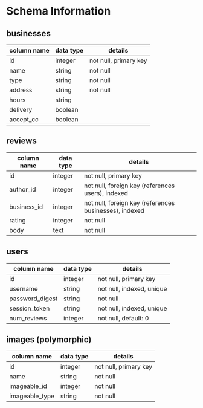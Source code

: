 # Schema Information

## businesses
column name | data type | details
------------|-----------|-----------------------
id          | integer   | not null, primary key
name        | string    | not null
type        | string    | not null
address     | string    | not null
hours       | string    |
delivery    | boolean   |
accept_cc   | boolean   |

## reviews
column name | data type | details
------------|-----------|-----------------------
id          | integer   | not null, primary key
author_id   | integer   | not null, foreign key (references users), indexed
business_id | integer   | not null, foreign key (references businesses), indexed
rating      | integer   | not null
body        | text      | not null

## users
column name     | data type | details
----------------|-----------|-----------------------
id              | integer   | not null, primary key
username        | string    | not null, indexed, unique
password_digest | string    | not null
session_token   | string    | not null, indexed, unique
num_reviews     | integer   | not null, default: 0

## images (polymorphic)
column name     | data type | details
----------------|-----------|-----------------------
id              | integer   | not null, primary key
name            | string    | not null
imageable_id    | integer   | not null
imageable_type  | string    | not null
